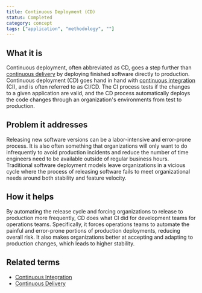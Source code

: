 ```yaml
---
title: Continuous Deployment (CD)
status: Completed
category: concept
tags: ["application", "methodology", ""]
---
```


## What it is

Continuous deployment, often abbreviated as CD, goes a step further than [continuous delivery](/continuous-delivery/) 
by deploying finished software directly to production. 
Continuous deployment (CD) goes hand in hand with [continuous integration](/continuous-integration/) (CI), 
and is often referred to as CI/CD. 
The CI process tests if the changes to a given application are valid, 
and the CD process automatically deploys the code changes through an organization's environments from test to production.

## Problem it addresses

Releasing new software versions can be a labor-intensive and error-prone process. 
It is also often something that organizations will only want to do infrequently to avoid production incidents 
and reduce the number of time engineers need to be available outside of regular business hours. 
Traditional software deployment models leave organizations in a vicious cycle 
where the process of releasing software fails to meet organizational needs around both stability and feature velocity.

## How it helps

By automating the release cycle and forcing organizations to release to production more frequently, 
CD does what CI did for development teams for operations teams. 
Specifically, it forces operations teams to automate the painful and error-prone portions of production deployments, reducing overall risk. 
It also makes organizations better at accepting and adapting to production changes, which leads to higher stability.

## Related terms

* [Continuous Integration](/continuous-integration/)
* [Continuous Delivery](/continuous-delivery/)
